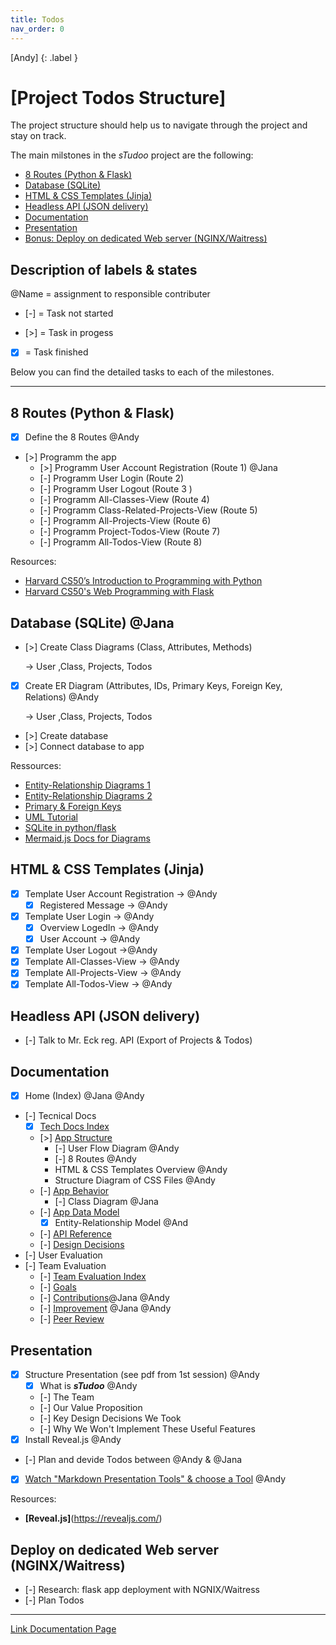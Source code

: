 ```yaml
---
title: Todos
nav_order: 0
---
```

[Andy]
{: .label }

# [Project Todos Structure]

The project structure should help us to navigate through the project and stay on track.

The main milstones in the *sTudoo* project are the following:

- [8 Routes (Python & Flask)](#8-routes-python--flask)
- [Database (SQLite)](#database-sqlite)
- [HTML & CSS Templates (Jinja)](#html--css-templates-jinja)
- [Headless API (JSON delivery)](#headless-api-json-delivery)
- [Documentation](#documentation)
- [Presentation](#presentation)
- [Bonus: Deploy on dedicated Web server (NGINX/Waitress)](#deploy-on-dedicated-web-server-nginxwaitress)

## Description of labels & states

@Name = assignment to responsible contributer

- [-] = Task not started


- [>] = Task in progess

- [x] = Task finished

Below you can find the detailed tasks to each of the milestones.

---

## 8 Routes (Python & Flask)

- [x] Define the 8 Routes @Andy
- [>] Programm the app
  - [>] Programm User Account Registration (Route 1) @Jana
  - [-] Programm User Login (Route 2)
  - [-] Programm User Logout (Route 3 )
  - [-] Programm All-Classes-View (Route 4)
  - [-] Programm Class-Related-Projects-View (Route 5)
  - [-] Programm All-Projects-View (Route 6)
  - [-] Programm Project-Todos-View (Route 7)
  - [-] Programm All-Todos-View (Route 8)

Resources: 
  - [Harvard CS50’s Introduction to Programming with Python](https://youtu.be/nLRL_NcnK-4)
  - [Harvard CS50's Web Programming with Flask](https://youtu.be/zdgYw-3tzfI)

## Database (SQLite) @Jana
- [>] Create Class Diagrams (Class, Attributes, Methods)
  
  &rarr; User ,Class, Projects, Todos
- [x] Create ER Diagram (Attributes, IDs, Primary Keys, Foreign Key, Relations) @Andy
  
  &rarr; User ,Class, Projects, Todos
- [>] Create database
- [>] Connect database to app

Ressources:
- [Entity-Relationship Diagrams 1](https://youtu.be/QpdhBUYk7Kk)
- [Entity-Relationship Diagrams 2](https://youtu.be/QpdhBUYk7Kk)
- [Primary & Foreign Keys](https://youtu.be/QpdhBUYk7Kk)
- [UML Tutorial](https://youtu.be/WnMQ8HlmeXc)
- [SQLite in python/flask](https://youtu.be/tPxUSWTvZAs)
- [Mermaid.js Docs for Diagrams](https://mermaid.js.org/intro/)

## HTML & CSS Templates (Jinja) 
- [x] Template User Account Registration -> @Andy
  - [x] Registered Message -> @Andy
- [x] Template User Login -> @Andy
  - [x] Overview LogedIn -> @Andy
  - [x] User Account -> @Andy
- [x] Template User Logout ->@Andy
- [x] Template All-Classes-View -> @Andy
- [x] Template All-Projects-View -> @Andy
- [x] Template All-Todos-View -> @Andy

## Headless API (JSON delivery)
- [-] Talk to Mr. Eck reg. API (Export of Projects & Todos)

## Documentation
- [x] Home (Index) @Jana @Andy
- [-] Tecnical Docs
  - [x] [Tech Docs Index](/docs/technical-docs/)
  - [>] [App Structure](/docs/technical-docs/app-structure)
    - [-] User Flow Diagram @Andy
    - [-] 8 Routes @Andy
    - HTML & CSS Templates Overview @Andy
    - Structure Diagram of CSS Files @Andy
  - [-] [App Behavior](/docs/technical-docs/app-behavior)
    - [-] Class Diagram @Jana
  - [-] [App Data Model](/docs/technical-docs/data-model)
    - [x] Entity-Relationship Model @And
  - [-] [API Reference](/docs/technical-docs/api-reference)
  - [-] [Design Decisions](/docs/technical-docs/design-decisions)
- [-] User Evaluation
- [-] Team Evaluation
  - [-] [Team Evaluation Index](/docs/team-eval/index)
  - [-] [Goals](/docs/team-eval/goals)
  - [-] [Contributions](/docs/team-eval/contributions)@Jana @Andy
  - [-] [Improvement](/docs/team-eval/improvements) @Jana @Andy
  - [-] [Peer Review](/docs/team-eval/peer-review)

## Presentation

- [x] Structure Presentation (see pdf from 1st session) @Andy
  - [x] What is **_sTudoo_** @Andy
  - [-] The Team 
  - [-] Our Value Proposition
  - [-] Key Design Decisions We Took
  - [-] Why We Won't Implement These Useful Features
- [x] Install Reveal.js @Andy
- [-] Plan and devide Todos between @Andy & @Jana
- [x] [Watch "Markdown Presentation Tools" & choose a Tool](https://youtu.be/owx5KoiqFBs) @Andy

Resources:
- **[Reveal.js]**(https://revealjs.com/)

## Deploy on dedicated Web server (NGINX/Waitress)

- [-] Research: flask app deployment with NGNIX/Waitress
- [-] Plan Todos

---

[Link Documentation Page](https://www.andreas-moor.de/sTudoo/)